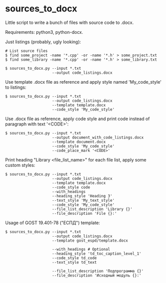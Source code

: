 sources\_to\_docx
================

Little script to write a bunch of files with source code to .docx.

Requirements: python3, python-docx.


Just listings (probably, ugly looking):
```
# List source files
$ find some_project -name '*.cpp' -or -name '*.h' > some_project.txt
$ find some_library -name '*.cpp' -or -name '*.h' > some_library.txt

$ sources_to_docx.py --input *.txt
                     --output code_listings.docx
```


Use template .docx file as reference and apply style named 'My\_code\_style' to listings:  
```
$ sources_to_docx.py --input *.txt
                     --output code_listings.docx
                     --template template.docx 
                     --code_style 'My_code_style'
```

Use .docx file as reference, apply code style and print code instead of paragraph with text '\<CODE\>':
```
$ sources_to_docx.py --input *.txt
                     --output document_with_code_listings.docx
                     --template document.docx 
                     --code_style 'My_code_style'
                     --code_place_mark '<CODE>'
```

Print heading "Library \<file\_list\_name\>" for each file list,
apply some custom styles:
```
$ sources_to_docx.py --input *.txt
                     --output code_listings.docx
                     --template template.docx 
                     --code_style code
                     --with_headings
                     --heading_style 'Heading 3'
                     --text_style 'My_text_style'
                     --code_style 'My_code_style'
                     --file_list_description 'Library {}'
                     --file_description 'File {}:'
```

Usage of GOST 19.401-78 ("ЕСПД") template:
```
$ sources_to_docx.py --input *.txt
                     --output code_listings.docx
                     --template gost_espd/template.docx 

                     --with_headings # Optional
                     --heading_style 'td_toc_caption_level_1'
                     --code_style td_code
                     --text_style td_text

                     --file_list_description 'Подпрограмма {}'
                     --file_description 'Исходный модуль {}:'
```

